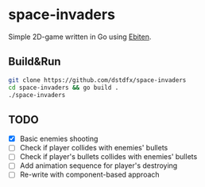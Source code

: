 # space-invaders 

Simple 2D-game written in Go using [Ebiten](https://github.com/hajimehoshi/ebiten).

## Build&Run

```bash
git clone https://github.com/dstdfx/space-invaders
cd space-invaders && go build .
./space-invaders
```

## TODO

- [X] Basic enemies shooting
- [ ] Check if player collides with enemies' bullets
- [ ] Check if player's bullets collides with enemies' bullets
- [ ] Add animation sequence for player's destroying
- [ ] Re-write with component-based approach
